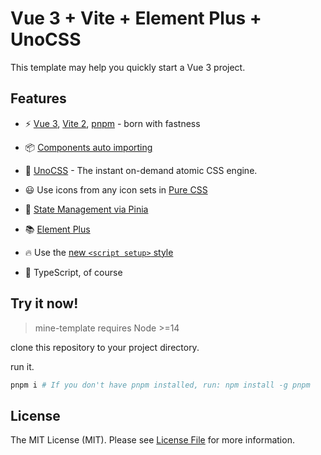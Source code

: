 <!--
 * @Author: basd1995
 * @Date: 2022-06-20 23:03:54
 * @LastEditors: basd1995
 * @LastEditTime: 2022-06-26 23:59:34
-->
# Vue 3 + Vite + Element Plus + UnoCSS

This template may help you quickly start a Vue 3 project.

## Features

- ⚡️ [Vue 3](https://github.com/vuejs/vue-next), [Vite 2](https://github.com/vitejs/vite), [pnpm](https://pnpm.js.org/) - born with fastness


- 📦 [Components auto importing](./src/components)

- 🎨 [UnoCSS](https://github.com/antfu/unocss) - The instant on-demand atomic CSS engine.

- 😃 Use icons from any icon sets in [Pure CSS](https://github.com/antfu/unocss/tree/main/packages/preset-icons)
- 🍍 [State Management via Pinia](https://pinia.vuejs.org/)

- 📚 [Element Plus](https://element-plus.org/)

- 🔥 Use the [new `<script setup>` style](https://github.com/vuejs/rfcs/pull/227)

- 🦾 TypeScript, of course

## Try it now!

> mine-template requires Node >=14

clone this repository to your project directory.

run it.

```bash
pnpm i # If you don't have pnpm installed, run: npm install -g pnpm
```


## License

The MIT License (MIT). Please see [License File](LICENSE) for more information.
